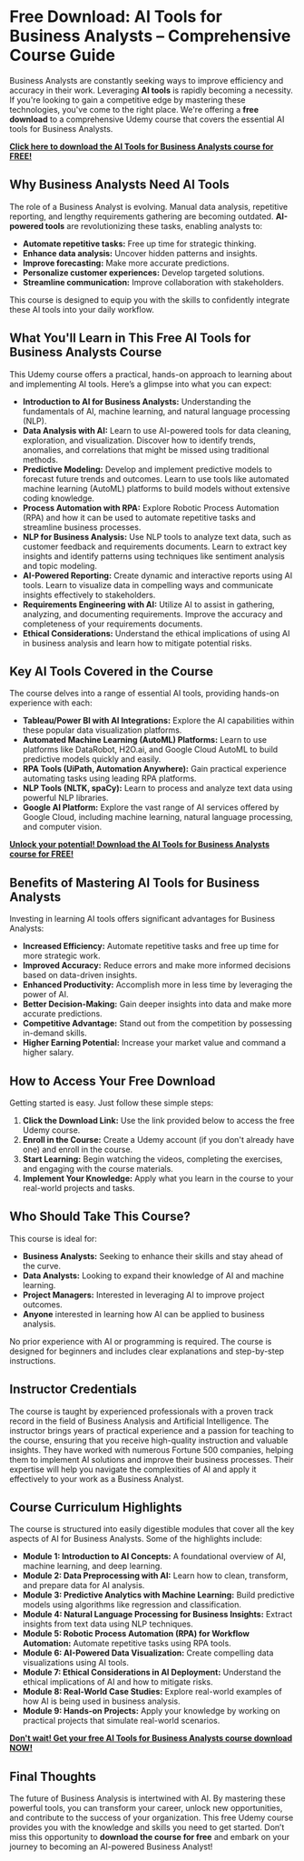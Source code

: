 # Free Download: AI Tools for Business Analysts – Comprehensive Course Guide

Business Analysts are constantly seeking ways to improve efficiency and accuracy in their work. Leveraging **AI tools** is rapidly becoming a necessity. If you're looking to gain a competitive edge by mastering these technologies, you've come to the right place. We're offering a **free download** to a comprehensive Udemy course that covers the essential AI tools for Business Analysts.

[**Click here to download the AI Tools for Business Analysts course for FREE!**](https://udemywork.com/ai-tools-for-business-analysts)

## Why Business Analysts Need AI Tools

The role of a Business Analyst is evolving. Manual data analysis, repetitive reporting, and lengthy requirements gathering are becoming outdated. **AI-powered tools** are revolutionizing these tasks, enabling analysts to:

*   **Automate repetitive tasks:** Free up time for strategic thinking.
*   **Enhance data analysis:** Uncover hidden patterns and insights.
*   **Improve forecasting:** Make more accurate predictions.
*   **Personalize customer experiences:** Develop targeted solutions.
*   **Streamline communication:** Improve collaboration with stakeholders.

This course is designed to equip you with the skills to confidently integrate these AI tools into your daily workflow.

## What You'll Learn in This Free AI Tools for Business Analysts Course

This Udemy course offers a practical, hands-on approach to learning about and implementing AI tools. Here’s a glimpse into what you can expect:

*   **Introduction to AI for Business Analysts:** Understanding the fundamentals of AI, machine learning, and natural language processing (NLP).
*   **Data Analysis with AI:** Learn to use AI-powered tools for data cleaning, exploration, and visualization. Discover how to identify trends, anomalies, and correlations that might be missed using traditional methods.
*   **Predictive Modeling:** Develop and implement predictive models to forecast future trends and outcomes. Learn to use tools like automated machine learning (AutoML) platforms to build models without extensive coding knowledge.
*   **Process Automation with RPA:** Explore Robotic Process Automation (RPA) and how it can be used to automate repetitive tasks and streamline business processes.
*   **NLP for Business Analysis:** Use NLP tools to analyze text data, such as customer feedback and requirements documents. Learn to extract key insights and identify patterns using techniques like sentiment analysis and topic modeling.
*   **AI-Powered Reporting:** Create dynamic and interactive reports using AI tools. Learn to visualize data in compelling ways and communicate insights effectively to stakeholders.
*   **Requirements Engineering with AI:** Utilize AI to assist in gathering, analyzing, and documenting requirements. Improve the accuracy and completeness of your requirements documents.
*   **Ethical Considerations:** Understand the ethical implications of using AI in business analysis and learn how to mitigate potential risks.

## Key AI Tools Covered in the Course

The course delves into a range of essential AI tools, providing hands-on experience with each:

*   **Tableau/Power BI with AI Integrations:** Explore the AI capabilities within these popular data visualization platforms.
*   **Automated Machine Learning (AutoML) Platforms:** Learn to use platforms like DataRobot, H2O.ai, and Google Cloud AutoML to build predictive models quickly and easily.
*   **RPA Tools (UiPath, Automation Anywhere):** Gain practical experience automating tasks using leading RPA platforms.
*   **NLP Tools (NLTK, spaCy):** Learn to process and analyze text data using powerful NLP libraries.
*   **Google AI Platform:** Explore the vast range of AI services offered by Google Cloud, including machine learning, natural language processing, and computer vision.

[**Unlock your potential! Download the AI Tools for Business Analysts course for FREE!**](https://udemywork.com/ai-tools-for-business-analysts)

## Benefits of Mastering AI Tools for Business Analysts

Investing in learning AI tools offers significant advantages for Business Analysts:

*   **Increased Efficiency:** Automate repetitive tasks and free up time for more strategic work.
*   **Improved Accuracy:** Reduce errors and make more informed decisions based on data-driven insights.
*   **Enhanced Productivity:** Accomplish more in less time by leveraging the power of AI.
*   **Better Decision-Making:** Gain deeper insights into data and make more accurate predictions.
*   **Competitive Advantage:** Stand out from the competition by possessing in-demand skills.
*   **Higher Earning Potential:** Increase your market value and command a higher salary.

## How to Access Your Free Download

Getting started is easy. Just follow these simple steps:

1.  **Click the Download Link:** Use the link provided below to access the free Udemy course.
2.  **Enroll in the Course:** Create a Udemy account (if you don't already have one) and enroll in the course.
3.  **Start Learning:** Begin watching the videos, completing the exercises, and engaging with the course materials.
4.  **Implement Your Knowledge:** Apply what you learn in the course to your real-world projects and tasks.

## Who Should Take This Course?

This course is ideal for:

*   **Business Analysts:** Seeking to enhance their skills and stay ahead of the curve.
*   **Data Analysts:** Looking to expand their knowledge of AI and machine learning.
*   **Project Managers:** Interested in leveraging AI to improve project outcomes.
*   **Anyone** interested in learning how AI can be applied to business analysis.

No prior experience with AI or programming is required. The course is designed for beginners and includes clear explanations and step-by-step instructions.

## Instructor Credentials

The course is taught by experienced professionals with a proven track record in the field of Business Analysis and Artificial Intelligence. The instructor brings years of practical experience and a passion for teaching to the course, ensuring that you receive high-quality instruction and valuable insights. They have worked with numerous Fortune 500 companies, helping them to implement AI solutions and improve their business processes. Their expertise will help you navigate the complexities of AI and apply it effectively to your work as a Business Analyst.

## Course Curriculum Highlights

The course is structured into easily digestible modules that cover all the key aspects of AI for Business Analysts. Some of the highlights include:

*   **Module 1: Introduction to AI Concepts:** A foundational overview of AI, machine learning, and deep learning.
*   **Module 2: Data Preprocessing with AI:** Learn how to clean, transform, and prepare data for AI analysis.
*   **Module 3: Predictive Analytics with Machine Learning:** Build predictive models using algorithms like regression and classification.
*   **Module 4: Natural Language Processing for Business Insights:** Extract insights from text data using NLP techniques.
*   **Module 5: Robotic Process Automation (RPA) for Workflow Automation:** Automate repetitive tasks using RPA tools.
*   **Module 6: AI-Powered Data Visualization:** Create compelling data visualizations using AI tools.
*   **Module 7: Ethical Considerations in AI Deployment:** Understand the ethical implications of AI and how to mitigate risks.
*   **Module 8: Real-World Case Studies:** Explore real-world examples of how AI is being used in business analysis.
*   **Module 9: Hands-on Projects:** Apply your knowledge by working on practical projects that simulate real-world scenarios.

[**Don't wait! Get your free AI Tools for Business Analysts course download NOW!**](https://udemywork.com/ai-tools-for-business-analysts)

## Final Thoughts

The future of Business Analysis is intertwined with AI. By mastering these powerful tools, you can transform your career, unlock new opportunities, and contribute to the success of your organization. This free Udemy course provides you with the knowledge and skills you need to get started. Don’t miss this opportunity to **download the course for free** and embark on your journey to becoming an AI-powered Business Analyst!
